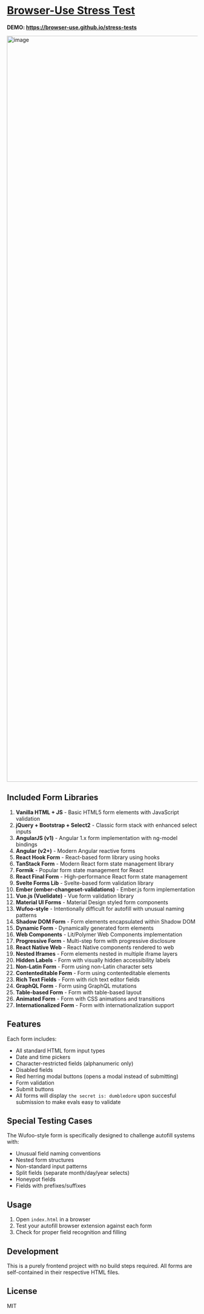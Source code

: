 # [Browser-Use Stress Test](https://browser-use.github.io/stress-tests)

**DEMO: https://browser-use.github.io/stress-tests**

<img width="1972" alt="image" src="https://github.com/user-attachments/assets/da0f3d41-af7b-41dd-a134-3c1b0f019dfd" />

## Included Form Libraries

1. **Vanilla HTML + JS** - Basic HTML5 form elements with JavaScript validation
2. **jQuery + Bootstrap + Select2** - Classic form stack with enhanced select inputs
3. **AngularJS (v1)** - Angular 1.x form implementation with ng-model bindings
4. **Angular (v2+)** - Modern Angular reactive forms
5. **React Hook Form** - React-based form library using hooks
6. **TanStack Form** - Modern React form state management library
7. **Formik** - Popular form state management for React
8. **React Final Form** - High-performance React form state management
9. **Svelte Forms Lib** - Svelte-based form validation library
10. **Ember (ember-changeset-validations)** - Ember.js form implementation
11. **Vue.js (Vuelidate)** - Vue form validation library
12. **Material UI Forms** - Material Design styled form components
13. **Wufoo-style** - Intentionally difficult for autofill with unusual naming patterns
14. **Shadow DOM Form** - Form elements encapsulated within Shadow DOM
15. **Dynamic Form** - Dynamically generated form elements
16. **Web Components** - Lit/Polymer Web Components implementation
17. **Progressive Form** - Multi-step form with progressive disclosure
18. **React Native Web** - React Native components rendered to web
19. **Nested Iframes** - Form elements nested in multiple iframe layers
20. **Hidden Labels** - Form with visually hidden accessibility labels
21. **Non-Latin Form** - Form using non-Latin character sets
22. **Contenteditable Form** - Form using contenteditable elements
23. **Rich Text Fields** - Form with rich text editor fields
24. **GraphQL Form** - Form using GraphQL mutations
25. **Table-based Form** - Form with table-based layout
26. **Animated Form** - Form with CSS animations and transitions
27. **Internationalized Form** - Form with internationalization support

## Features

Each form includes:

- All standard HTML form input types
- Date and time pickers
- Character-restricted fields (alphanumeric only)
- Disabled fields
- Red herring modal buttons (opens a modal instead of submitting)
- Form validation
- Submit buttons
- All forms will display `the secret is: dumbledore` upon succesful submission to make evals easy to validate

## Special Testing Cases

The Wufoo-style form is specifically designed to challenge autofill systems with:
- Unusual field naming conventions
- Nested form structures
- Non-standard input patterns
- Split fields (separate month/day/year selects)
- Honeypot fields
- Fields with prefixes/suffixes

## Usage

1. Open `index.html` in a browser
2. Test your autofill browser extension against each form
3. Check for proper field recognition and filling

## Development

This is a purely frontend project with no build steps required. All forms are self-contained in their respective HTML files.

## License

MIT
